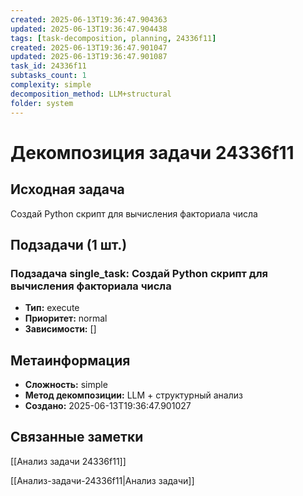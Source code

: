 ```yaml
---
created: 2025-06-13T19:36:47.904363
updated: 2025-06-13T19:36:47.904438
tags: [task-decomposition, planning, 24336f11]
created: 2025-06-13T19:36:47.901047
updated: 2025-06-13T19:36:47.901087
task_id: 24336f11
subtasks_count: 1
complexity: simple
decomposition_method: LLM+structural
folder: system
---
```


# Декомпозиция задачи 24336f11

## Исходная задача
Создай Python скрипт для вычисления факториала числа

## Подзадачи (1 шт.)

### Подзадача single_task: Создай Python скрипт для вычисления факториала числа
- **Тип:** execute
- **Приоритет:** normal
- **Зависимости:** []


## Метаинформация
- **Сложность:** simple
- **Метод декомпозиции:** LLM + структурный анализ
- **Создано:** 2025-06-13T19:36:47.901027

## Связанные заметки
[[Анализ задачи 24336f11]]

[[Анализ-задачи-24336f11|Анализ задачи]]